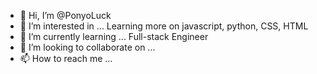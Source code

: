 - 👋 Hi, I’m @PonyoLuck
- 👀 I’m interested in ... Learning more on javascript, python, CSS, HTML
- 🌱 I’m currently learning ... Full-stack Engineer
- 💞️ I’m looking to collaborate on ... 
- 📫 How to reach me ...

<!---
PonyoLuck/PonyoLuck is a ✨ special ✨ repository because its `README.md` (this file) appears on your GitHub profile.
You can click the Preview link to take a look at your changes.
--->
